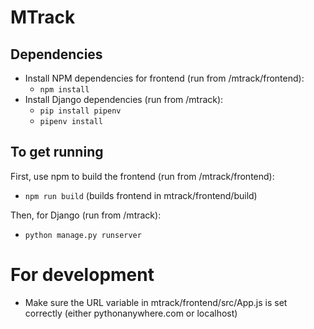 # MTrack

## Dependencies
- Install NPM dependencies for frontend (run from /mtrack/frontend):
    - `npm install`
- Install Django dependencies (run from /mtrack):
    - `pip install pipenv`
    - `pipenv install`

## To get running
First, use npm to build the frontend (run from /mtrack/frontend):
- `npm run build` (builds frontend in mtrack/frontend/build)

Then, for Django (run from /mtrack):
- `python manage.py runserver`

# For development
- Make sure the URL variable in mtrack/frontend/src/App.js is set correctly (either pythonanywhere.com or localhost)
